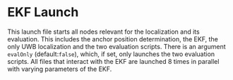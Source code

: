 # EKF Launch

This launch file starts all nodes relevant for the localization and its evaluation. This includes the anchor position determination, the EKF, the only UWB localization and the two evaluation scripts. There is an argument `evalOnly` (default:`false`), which, if set, only launches the two evaluation scripts. All files that interact with the EKF are launched 8 times in parallel with varying parameters of the EKF.